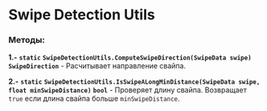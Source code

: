 ﻿# Swipe Detection Utils

### Методы:

**1.-** **`static`** **`SwipeDetectionUtils.ComputeSwipeDirection(SwipeData swipe)`** **`SwipeDirection`** - Расчитывает направление свайпа.

**2.-** **`static`** **`SwipeDetectionUtils.IsSwipeALongMinDistance(SwipeData swipe, float minSwipeDistance)`** **`bool`** - Проверяет длину свайпа. Возвращает `true` если длина свайпа больше `minSwipeDistance`.
